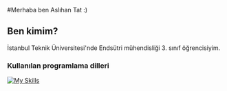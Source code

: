 #Merhaba ben Aslıhan Tat :)
## Ben kimim?
İstanbul Teknik Üniversitesi'nde Endsütri mühendisliği 3. sınıf öğrencisiyim.
### Kullanılan programlama dilleri
[![My Skills](https://skillicons.dev/icons?i=c,cpp,py)](https://skillicons.dev)
